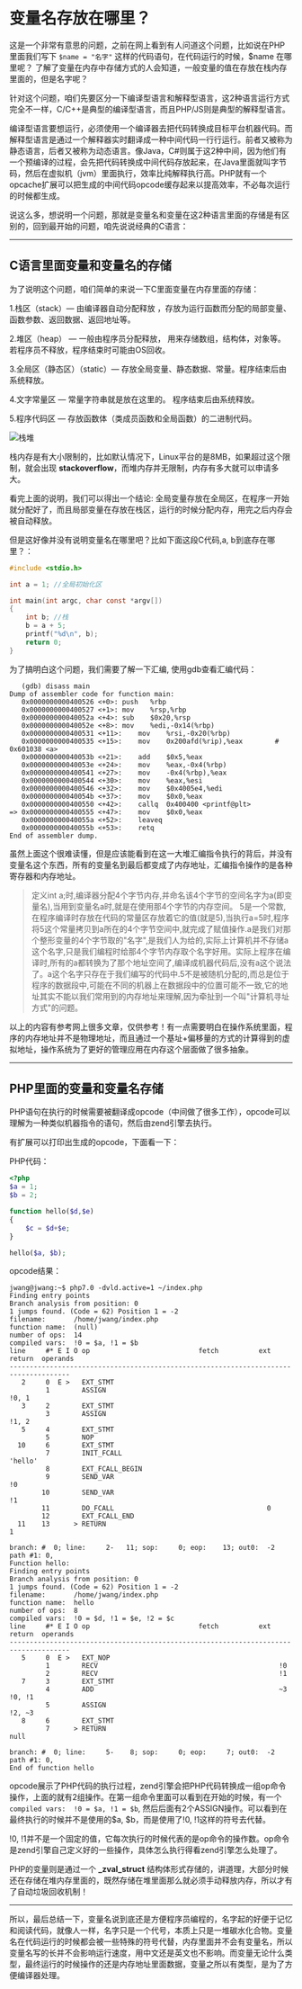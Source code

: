 # 变量名存放在哪里？

这是一个非常有意思的问题，之前在网上看到有人问道这个问题，比如说在PHP里面我们写下 ```$name = "名字"``` 这样的代码语句，在代码运行的时候，$name 在哪里呢？ 了解了变量在内存中存储方式的人会知道，一般变量的值在存放在栈内存里面的，但是名字呢？

针对这个问题，咱们先要区分一下编译型语言和解释型语言，这2种语言运行方式完全不一样，C/C++是典型的编译型语言，而且PHP/JS则是典型的解释型语言。

编译型语言要想运行，必须使用一个编译器去把代码转换成目标平台机器代码。而解释型语言是通过一个解释器实时翻译成一种中间代码一行行运行。前者又被称为静态语言，后者又被称为动态语言。像Java，C#则属于这2种中间，因为他们有一个预编译的过程，会先把代码转换成中间代码存放起来，在Java里面就叫字节码，然后在虚拟机（jvm）里面执行，效率比纯解释执行高。PHP就有一个opcache扩展可以把生成的中间代码opcode缓存起来以提高效率，不必每次运行的时候都生成。

说这么多，想说明一个问题，那就是变量名和变量在这2种语言里面的存储是有区别的，回到最开始的问题，咱先说说经典的C语言：

---

## C语言里面变量和变量名的存储

为了说明这个问题，咱们简单的来说一下C里面变量在内存里面的存储：

1.栈区（stack）— 由编译器自动分配释放 ，存放为运行函数而分配的局部变量、函数参数、返回数据、返回地址等。

2.堆区（heap） — 一般由程序员分配释放， 用来存储数组，结构体，对象等。若程序员不释放，程序结束时可能由OS回收。

3.全局区（静态区）（static）— 存放全局变量、静态数据、常量。程序结束后由系统释放。

4.文字常量区 — 常量字符串就是放在这里的。 程序结束后由系统释放。

5.程序代码区 — 存放函数体（类成员函数和全局函数）的二进制代码。

![栈堆](http://ww1.sinaimg.cn/mw690/5f6e3e27ly1fxehedktbwj20u70fn75i.jpg)

栈内存是有大小限制的，比如默认情况下，Linux平台的是8MB，如果超过这个限制，就会出现 **stackoverflow**，而堆内存并无限制，内存有多大就可以申请多大。

看完上面的说明，我们可以得出一个结论: 全局变量存放在全局区，在程序一开始就分配好了，而且局部变量在存放在栈区，运行的时候分配内存，用完之后内存会被自动释放。

但是这好像并没有说明变量名在哪里吧？比如下面这段C代码,a, b到底存在哪里？：

```C
#include <stdio.h>

int a = 1; //全局初始化区

int main(int argc, char const *argv[])
{
    int b; //栈
    b = a + 5;
    printf("%d\n", b);
    return 0;
}
```

为了搞明白这个问题，我们需要了解一下汇编, 使用gdb查看汇编代码：

```AS
   (gdb) disass main
Dump of assembler code for function main:
   0x0000000000400526 <+0>:	push   %rbp
   0x0000000000400527 <+1>:	mov    %rsp,%rbp
   0x000000000040052a <+4>:	sub    $0x20,%rsp
   0x000000000040052e <+8>:	mov    %edi,-0x14(%rbp)
   0x0000000000400531 <+11>:	mov    %rsi,-0x20(%rbp)
   0x0000000000400535 <+15>:	mov    0x200afd(%rip),%eax        # 0x601038 <a>
   0x000000000040053b <+21>:	add    $0x5,%eax
   0x000000000040053e <+24>:	mov    %eax,-0x4(%rbp)
   0x0000000000400541 <+27>:	mov    -0x4(%rbp),%eax
   0x0000000000400544 <+30>:	mov    %eax,%esi
   0x0000000000400546 <+32>:	mov    $0x4005e4,%edi
   0x000000000040054b <+37>:	mov    $0x0,%eax
   0x0000000000400550 <+42>:	callq  0x400400 <printf@plt>
=> 0x0000000000400555 <+47>:	mov    $0x0,%eax
   0x000000000040055a <+52>:	leaveq 
   0x000000000040055b <+53>:	retq   
End of assembler dump.
```

虽然上面这个很难读懂，但是应该能看到在这一大堆汇编指令执行的背后，并没有变量名这个东西，所有的变量名到最后都变成了内存地址，汇编指令操作的是各种寄存器和内存地址。

>定义int a;时,编译器分配4个字节内存,并命名该4个字节的空间名字为a(即变量名),当用到变量名a时,就是在使用那4个字节的内存空间。 5是一个常数,在程序编译时存放在代码的常量区存放着它的值(就是5),当执行a=5时,程序将5这个常量拷贝到a所在的4个字节空间中,就完成了赋值操作.a是我们对那个整形变量的4个字节取的"名字",是我们人为给的,实际上计算机并不存储a这个名字,只是我们编程时给那4个字节内存取个名字好用。实际上程序在编译时,所有的a都转换为了那个地址空间了,编译成机器代码后,没有a这个说法了。a这个名字只存在于我们编写的代码中.5不是被随机分配的,而总是位于程序的数据段中,可能在不同的机器上在数据段中的位置可能不一致,它的地址其实不能以我们常用到的内存地址来理解,因为牵扯到一个叫"计算机寻址方式"的问题。

以上的内容有参考网上很多文章，仅供参考！有一点需要明白在操作系统里面，程序的内存地址并不是物理地址，而且通过一个基址+偏移量的方式的计算得到的虚拟地址，操作系统为了更好的管理应用在内存这个层面做了很多抽象。

---

## PHP里面的变量和变量名存储

PHP语句在执行的时候需要被翻译成opcode（中间做了很多工作），opcode可以理解为一种类似机器指令的语句，然后由zend引擎去执行。

有扩展可以打印出生成的opcode，下面看一下：

PHP代码：
```php
<?php
$a = 1;
$b = 2;

function hello($d,$e)
{
    $c = $d+$e;
}

hello($a, $b);
```

opcode结果：
```shell
jwang@jwang:~$ php7.0 -dvld.active=1 ~/index.php 
Finding entry points
Branch analysis from position: 0
1 jumps found. (Code = 62) Position 1 = -2
filename:       /home/jwang/index.php
function name:  (null)
number of ops:  14
compiled vars:  !0 = $a, !1 = $b
line     #* E I O op                           fetch          ext  return  operands
-------------------------------------------------------------------------------------
   2     0  E >   EXT_STMT                                                 
         1        ASSIGN                                                   !0, 1
   3     2        EXT_STMT                                                 
         3        ASSIGN                                                   !1, 2
   5     4        EXT_STMT                                                 
         5        NOP                                                      
  10     6        EXT_STMT                                                 
         7        INIT_FCALL                                               'hello'
         8        EXT_FCALL_BEGIN                                          
         9        SEND_VAR                                                 !0
        10        SEND_VAR                                                 !1
        11        DO_FCALL                                      0          
        12        EXT_FCALL_END                                            
  11    13      > RETURN                                                   1

branch: #  0; line:     2-   11; sop:     0; eop:    13; out0:  -2
path #1: 0, 
Function hello:
Finding entry points
Branch analysis from position: 0
1 jumps found. (Code = 62) Position 1 = -2
filename:       /home/jwang/index.php
function name:  hello
number of ops:  8
compiled vars:  !0 = $d, !1 = $e, !2 = $c
line     #* E I O op                           fetch          ext  return  operands
-------------------------------------------------------------------------------------
   5     0  E >   EXT_NOP                                                  
         1        RECV                                             !0      
         2        RECV                                             !1      
   7     3        EXT_STMT                                                 
         4        ADD                                              ~3      !0, !1
         5        ASSIGN                                                   !2, ~3
   8     6        EXT_STMT                                                 
         7      > RETURN                                                   null

branch: #  0; line:     5-    8; sop:     0; eop:     7; out0:  -2
path #1: 0, 
End of function hello
```
opcode展示了PHP代码的执行过程，zend引擎会把PHP代码转换成一组op命令操作，上面的就有2组操作。在第一组命令里面可以看到在开始的时候，有一个```compiled vars:  !0 = $a, !1 = $b```, 然后后面有2个ASSIGN操作。可以看到在最终执行的时候并不是使用的$a, $b，而是使用了!0, !1这样的符号去代替。

!0, !1并不是一个固定的值，它每次执行的时候代表的是op命令的操作数。op命令是zend引擎自己定义好的一些操作，具体怎么执行得看zend引擎怎么处理了。

PHP的变量则是通过一个 **_zval_struct** 结构体形式存储的，讲道理，大部分时候还在存储在堆内存里面的，既然存储在堆里面那么就必须手动释放内存，所以才有了自动垃圾回收机制！

---

所以，最后总结一下，变量名说到底还是方便程序员编程的，名字起的好便于记忆和阅读代码，就像人一样，名字只是一个代号，本质上只是一堆碳水化合物。变量名在代码运行的时候都会被一些特殊的符号代替，内存里面并不会有变量名，所以变量名写的长并不会影响运行速度，用中文还是英文也不影响。而变量无论什么类型，最终运行的时候操作的还是内存地址里面数据，变量之所以有类型，是为了方便编译器处理。






